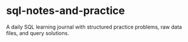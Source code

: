 # sql-notes-and-practice
A daily SQL learning journal with structured practice problems, raw data files, and query solutions.
